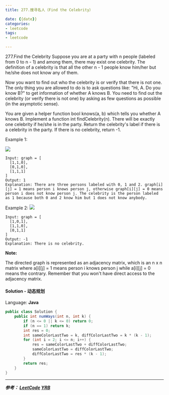```yaml
---
title: 277.搜寻名人（Find the Celebrity）

date: {{date}}
categories:
- leetcode
tags:
- leetcode

---
```

277.Find the Celebrity
Suppose you are at a party with n people (labeled from 0 to n - 1) and among them, there may exist one celebrity. The definition of a celebrity is that all the other n - 1 people know him/her but he/she does not know any of them.

Now you want to find out who the celebrity is or verify that there is not one. The only thing you are allowed to do is to ask questions like: "Hi, A. Do you know B?" to get information of whether A knows B. You need to find out the celebrity (or verify there is not one) by asking as few questions as possible (in the asymptotic sense).

You are given a helper function bool knows(a, b) which tells you whether A knows B. Implement a function int findCelebrity(n). There will be exactly one celebrity if he/she is in the party. Return the celebrity's label if there is a celebrity in the party. If there is no celebrity, return -1.


Example 1:

![](https://assets.leetcode.com/uploads/2019/02/02/277_example_1_bold.PNG)

```
Input: graph = [
  [1,1,0],
  [0,1,0],
  [1,1,1]
]
Output: 1
Explanation: There are three persons labeled with 0, 1 and 2. graph[i][j] = 1 means person i knows person j, otherwise graph[i][j] = 0 means person i does not know person j. The celebrity is the person labeled as 1 because both 0 and 2 know him but 1 does not know anybody.
```

Example 2:
![](https://assets.leetcode.com/uploads/2019/02/02/277_example_2.PNG)

```
Input: graph = [
  [1,0,1],
  [1,1,0],
  [0,1,1]
]
Output: -1
Explanation: There is no celebrity.
```

**Note:**

The directed graph is represented as an adjacency matrix, which is an n x n matrix where a[i][j] = 1 means person i knows person j while a[i][j] = 0 means the contrary.
Remember that you won't have direct access to the adjacency matrix.



#### Solution - 动态规划

Language: **Java**

```java
public class Solution {
    public int numWays(int n, int k) {
        if (n <= 0 || k <= 0) return 0;
        if (n == 1) return k;
        int res = 0;
        int sameColorLastTwo = k, diffColorLastTwo = k * (k - 1);
        for (int i = 2; i <= n; i++) {
            res = sameColorLastTwo + diffColorLastTwo;
            sameColorLastTwo = diffColorLastTwo;
            diffColorLastTwo = res * (k - 1);
        }
        return res;
    }
}
```

---
***参考：
[LeetCode](https://leetcode-cn.com/problems/find-the-celebrity/)
[YRB](https://www.cnblogs.com/yrbbest/p/5034846.html)***
